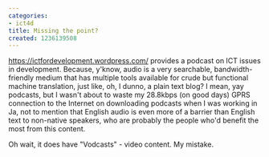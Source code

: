 ```yaml
---
categories:
- ict4d
title: Missing the point?
created: 1236139508
---
```

https://ictfordevelopment.wordpress.com/  provides a podcast on ICT issues in development.  Because, y'know, audio is a very searchable, bandwidth-friendly medium that has multiple tools available for crude but functional machine translation, just like, oh, I dunno, a plain text blog?  I mean, yay podcasts, but I wasn't about to waste my 28.8kbps (on good days) GPRS connection to the Internet on downloading podcasts when I was working in Ja, not to mention that English audio is even more of a barrier than English text to non-native speakers, who are probably the people who'd benefit the most from this content.

Oh wait, it does have "Vodcasts" - video content.  My mistake.
